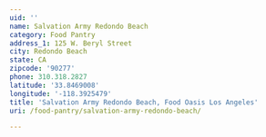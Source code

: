 ```yaml
---
uid: ''
name: Salvation Army Redondo Beach
category: Food Pantry
address_1: 125 W. Beryl Street
city: Redondo Beach
state: CA
zipcode: '90277'
phone: 310.318.2827
latitude: '33.8469008'
longitude: '-118.3925479'
title: 'Salvation Army Redondo Beach, Food Oasis Los Angeles'
uri: /food-pantry/salvation-army-redondo-beach/

---
```

